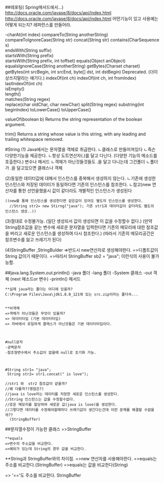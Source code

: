 
##레포팅( Spring매서드에서...)
http://docs.oracle.com/javase/8/docs/api/index.html
http://docs.oracle.com/javase/8/docs/api/index.html
어떤기능이 있고 사용예는 어떻게 되는지?
레퍼런스를 만들어라.



-charAt(int index) 
 compareTo(String anotherString)  
compareToIgnoreCase(String str) 
 concat(String str) 
 contains(CharSequence s)  
 endsWith(String suffix)  
 startsWith(String prefix)  
startsWith(String prefix, int toffset) 
 equals(Object anObject)  
equalsIgnoreCase(String anotherString) 
getBytes(Charset charset) 
getBytes(int srcBegin, int srcEnd, byte[] dst, int dstBegin) 
Deprecated.  (더이상쓰지말라는 얘기다.)
 indexOf(int ch) 
 indexOf(int ch, int fromIndex)   
 lastIndexOf(int ch)  
 isEmpty()  
 length()  
 matches(String regex)  
 replace(char oldChar, char newChar) 
split(String regex) 
substring(int beginIndex) 
toLowerCase() 
 toUpperCase()  

 valueOf(boolean b) 
Returns the string representation of the boolean argument. 

 trim() 
Returns a string whose value is this string, with any leading and trailing whitespace removed. 




#String
(1) Java에서는 문자열을 객체로 취급한다.
ㄴ클래스로 만들어져있다
ㄴ즉슨 다양한기능을 제공한다.
ㄴ항상 도트연산자(.)를 달고 다닌다. (다양한 기능의 메소드를 호출한다.) 변수나 메서드
ㄴ객체가 아닌것들것들도 .을 달고 다니는데 그건폴더
ㄴ폴더가 .을 달고있으면 클래스나 객체


(2)동일한 데이터값에 대해서 인스턴스를 중복해서 생성하지 않는다.
  ㄴ기존에 생성한 인스턴스와 저장된 데이터가 동일하다면 기존의 인스턴스를 참조한다.
  ㄴ참고)new 연산자를 통한 선언을했을시 값이 같더라도 개별적인 인스턴스가 생성된다

	((new를 통해 인스턴스를 생성한다면 같은값이 있어도 별도의 인스턴스를 생성한다.
	  //String str2= new Stirng("java"); 기존 str1과 데이터값이 같더라도 별도의 인스턴스 생성..))

(3)절대로 수정불가능.
	(일단 생성되서 값이 생성되면 이 값을 수정할수 없다.)
	(만약 String참조값을 같는 변수에 새로운 문자열을 입력한다면
	기존의 메모리에 대한 참조값을 버리고 새로운 인스턴스를 생성하여 다시 참조한다.)
	(따라서 기존의 메모리공간은 참조변수를 잃고 쓰레기가 된다)

(4)StringBuffer		,StringBulder
	=>반드시 new연산자로 생성해야한다.
	=>디폴트값이 String 값이기 때문이다.
	=>따라서 StringBuffer sb2 = "java"; 이런식의 사용이 불가능함.





##java.lang.System.out.println()
-java 폴더
-lang 폴더
-System 클래스
-out 객체	(next 매소드or 변수)
-println() 매서드


	**실제 java라는 폴더는 어디에 있을까?
	C:\Program Files\Java\jdk1.8.0_121에 있는 src.zip이라는 폴더속...


	**비객체
	=>객체가 아닌것들은 무엇이 있을까?
	=> 데이터타입 (기본 데이터타입)
	=> 자바에서 유일하게 클래스가 아닌것들은 기본 데이터타입이다.



	#null문자
	-공백문자
	-참조형변수에서 주소값이 없을때 null로 초기화 가능.



	#String str1= "java";
	 String str2= str1.concat(" is love");
	
	//str1 와  str2 참조값이 같을까?
	//왜 다를까?(맹점은?)
	//java is love라는 데이터를 저장한 새로운 인스턴스를 생성한다.
	//String 인스턴스는 값을 수정할수없다.
	//로운 메모리를 할당하여 새로운 값(java is love)을 생성한다.
	//그렇다면 데이터를 수정해야할때마다 쓰래기값이 생긴다는건데 이런 문제를 해결할 수없을까??
	  (StringBuffer)





##문자열수정이 가능한 클래스
=>StringBuffer

	**equals
	=>변수의 주소값을 비교한다.
	=>예외가 있는데 String의 경우 값을 비교한다.

**String과 StringBuffer와의 차이점.
=>new 연산자를 사용해야한다.
=>equals는 주소를 비교한다.(StringBuffer)
=>equals는 값을 비교한다(String)

=> '=='도 주소를 비교한다. StringBuffer

